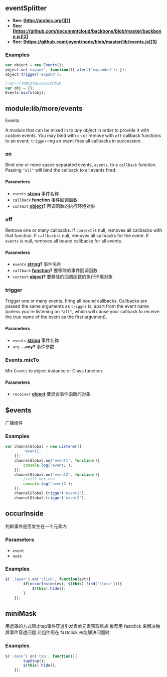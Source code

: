 <!-- Generated by documentation.js. Update this documentation by updating the source code. -->

## eventSplitter

-   **See: [http://aralejs.org/][1]**
-   **See: [https://github.com/documentcloud/backbone/blob/master/backbone.js][2]**
-   **See: [https://github.com/joyent/node/blob/master/lib/events.js][3]**

### Examples

```javascript
var object = new Events();
object.on('expand', function(){ alert('expanded'); });
object.trigger('expand');

//给一个对象混合events的方法
var obj = {};
Events.mixTo(obj);
```

## module:lib/more/events

Events

A module that can be mixed in to _any object_ in order to provide it
with custom events. You may bind with `on` or remove with `off` callback
functions to an event; `trigger`-ing an event fires all callbacks in
succession.

### on

Bind one or more space separated events, `events`, to a `callback`
function. Passing `"all"` will bind the callback to all events fired.

#### Parameters

-   `events` **[string][4]** 事件名称
-   `callback` **[function][5]** 事件回调函数
-   `context` **[object][6]?** 回调函数的执行环境对象

### off

Remove one or many callbacks. If `context` is null, removes all callbacks
with that function. If `callback` is null, removes all callbacks for the
event. If `events` is null, removes all bound callbacks for all events.

#### Parameters

-   `events` **[string][4]?** 事件名称
-   `callback` **[function][5]?** 要移除的事件回调函数
-   `context` **[object][6]?** 要移除的回调函数的执行环境对象

### trigger

Trigger one or many events, firing all bound callbacks. Callbacks are
passed the same arguments as `trigger` is, apart from the event name
(unless you're listening on `"all"`, which will cause your callback to
receive the true name of the event as the first argument).

#### Parameters

-   `events` **[string][4]** 事件名称
-   `arg` **...any?** 事件参数

### Events.mixTo

Mix `Events` to object instance or Class function.

#### Parameters

-   `receiver` **[object][6]** 要混合事件函数的对象

## $events

广播组件

### Examples

```javascript
var channelGlobal = new Listener([
		'event1'
	]);
	channelGlobal.on('event1', function(){
		console.log('event1');
	});
	channelGlobal.on('event2', function(){
		//will not run
		console.log('event2');
	});
	channelGlobal.trigger('event1');
	channelGlobal.trigger('event2');
```

## occurInside

判断事件是否发生在一个元素内

### Parameters

-   `event`  
-   `node`  

### Examples

```javascript
$('.layer').on('click', function(evt){
		if(occurInside(evt, $(this).find('close'))){
			$(this).hide();
		}
	});
```

## miniMask

用遮罩的方式阻止tap事件穿透引发表单元素获取焦点
推荐用 fastclick 来解决触屏事件穿透问题
此组件用在 fastclick 未能解决问题时

### Examples

```javascript
$('.mask').on('tap', function(){
		tapStop();
		$(this).hide();
	});
```

[1]: http://aralejs.org/

[2]: https://github.com/documentcloud/backbone/blob/master/backbone.js

[3]: https://github.com/joyent/node/blob/master/lib/events.js

[4]: https://developer.mozilla.org/docs/Web/JavaScript/Reference/Global_Objects/String

[5]: https://developer.mozilla.org/docs/Web/JavaScript/Reference/Statements/function

[6]: https://developer.mozilla.org/docs/Web/JavaScript/Reference/Global_Objects/Object
